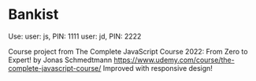 # Bankist

Use:
  user: js, PIN: 1111 
  user: jd, PIN: 2222

Course project from The Complete JavaScript Course 2022: From Zero to Expert! by Jonas Schmedtmann https://www.udemy.com/course/the-complete-javascript-course/ Improved with responsive design!
